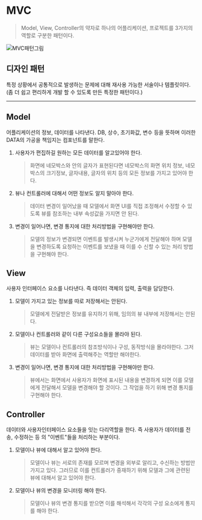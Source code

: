 # MVC
> Model, View, Controller의 약자로 하나의 어플리케이션, 프로젝트를 3가지의 역할로 구분한 패턴이다.

![MVC패턴그림](https://postfiles.pstatic.net/MjAxNzAzMjVfMjUw/MDAxNDkwNDM4NzI4MTIy.4ZtITJJKJW_Nj1gKST0BhKMAzqmMaYIj9PobYJMFD4Ig.xTHT-0qyRKXsA4nZ2xKPNeCxeU2-tLIc-4oyrWq5WBgg.PNG.jhc9639/mvc_role_diagram.png?type=w966)

## 디자인 패턴
특정 상황에서 공통적으로 발생하는 문제에 대해 재사용 가능한 서술이나 템플릿이다.(좀 더 쉽고 편리하게 개발 할 수 있도록 만든 특정한 패턴이다.) 

---

## Model
어플리케이션의 정보, 데이터를 나타낸다. DB, 상수, 초기화값, 변수 등을 뜻하며 이러한 DATA의 가공을 책임지는 컴포넌트를 말한다.

1. 사용자가 편집하길 원하는 모든 데이터를 알고있어야 한다.

    > 화면에 네모박스와 안의 글자가 표현된다면 네모박스의 화면 위치 정보, 네모박스의 크기정보, 글자내용, 글자의 위치 등의 모든 정보를 가지고 있어야 한다.

2. 뷰나 컨트롤러에 대해서 어떤 정보도 알지 말아야 한다.

    > 데이터 변경이 일어났을 때 모델에서 화면 UI를 직접 조정해서 수정할 수 있도록 뷰를 참조하는 내부 속성값을 가지면 안 된다.

3. 변경이 일어나면, 변경 통지에 대한 처리방법을 구현해야만 한다.

    > 모델의 정보가 변경되면 이벤트를 발생시켜 누군가에게 전달해야 하며 모델을 변경하도록 요청하는 이벤트를 보냈을 때 이를 수 신할 수 있는 처리 방법을 구현해야 한다.

## View
사용자 인터페이스 요소를 나타낸다. 즉 데이터 객체의 입력, 출력을 담당한다.

1. 모델이 가지고 있는 정보를 따로 저장해서는 안된다.

    > 모델에게 전달받은 정보를 유지하기 위해, 임의의 뷰 내부에 저장해서는 안된다.

2. 모델이나 컨트롤러와 같이 다른 구성요소들을 몰라야 된다.

    > 뷰는 모델이나 컨트롤러의 참조방식이나 구성, 동작방식을 몰라야한다. 그저 데이터를 받아 화면에 출력해주는 역할만 해야한다.

3. 변경이 일어나면, 변경 통지에 대한 처리방법을 구현해야만 한다.

    > 뷰에서는 화면에서 사용자가 화면에 표시된 내용을 변경하게 되면 이를 모델에게 전달해서 모델을 변경해야 할 것이다. 그 작업을 하기 위해 변경 통지를 구현해야 한다.

## Controller
데이터와 사용자인터페이스 요소들을 잇는 다리역할을 한다. 즉 사용자가 데이터를 전송, 수정하는 등 의 "이벤트"들을 처리하는 부분이다.

1. 모델이나 뷰에 대해서 알고 있어야 한다.

    > 모델이나 뷰는 서로의 존재를 모르며 변경을 외부로 알리고, 수신하는 방법만 가지고 있다. 그러므로 이를 컨트롤러가 중재하기 위해 모델과 그에 관련된 뷰에 대해서 알고 있어야 한다.

2. 모델이나 뷰의 변경을 모니터링 해야 한다.

    > 모델이나 뷰의 변경 통지를 받으면 이를 해석해서 각각의 구성 요소에게 통지를 해야 한다.

